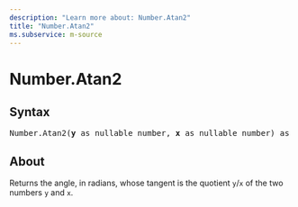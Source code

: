 ```yaml
---
description: "Learn more about: Number.Atan2"
title: "Number.Atan2"
ms.subservice: m-source
---
```

# Number.Atan2

## Syntax

<pre>
Number.Atan2(<b>y</b> as nullable number, <b>x</b> as nullable number) as nullable number
</pre>

## About

Returns the angle, in radians, whose tangent is the quotient `y`/`x` of the two numbers `y` and `x`.
